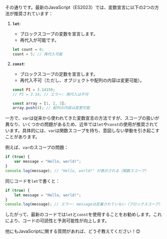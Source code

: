 その通りです。最新のJavaScript（ES2023）では、変数宣言に以下の2つの方法が推奨されています：

1. **`let`**:
   - ブロックスコープの変数を宣言します。
   - 再代入が可能です。

   ```javascript
   let count = 0;
   count = 5; // 再代入可能
   ```

2. **`const`**:
   - ブロックスコープの定数を宣言します。
   - 再代入不可（ただし、オブジェクトや配列の内容は変更可能）。

   ```javascript
   const PI = 3.14159;
   // PI = 3.14; // エラー: 再代入は不可

   const array = [1, 2, 3];
   array.push(4); // 配列の内容は変更可能
   ```

一方で、`var`は従来から使われてきた変数宣言の方法ですが、スコープの扱いが異なり、いくつかの問題があるため、近年では`let`や`const`の使用が推奨されています。具体的には、`var`は関数スコープを持ち、意図しない挙動を引き起こすことがあります。

例えば、`var`のスコープの問題：
```javascript
if (true) {
    var message = "Hello, world!";
}
console.log(message); // "Hello, world!" が表示される（関数スコープ）
```

同じコードを`let`で書くと：
```javascript
if (true) {
    let message = "Hello, world!";
}
console.log(message); // エラー: messageは定義されていない（ブロックスコープ）
```

したがって、最新のコードでは`let`と`const`を使用することをお勧めします。これにより、コードの可読性と予測可能性が向上します。

他にもJavaScriptに関する質問があれば、どうぞ教えてください！😊